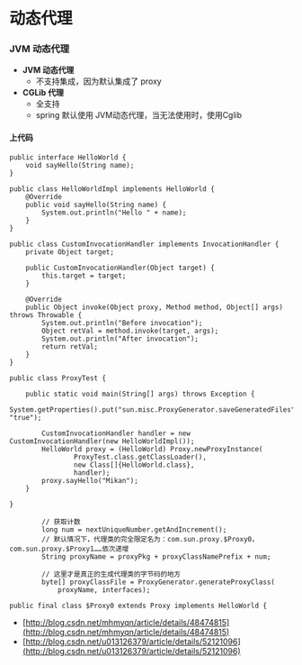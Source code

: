 # 动态代理

### JVM 动态代理

* **JVM 动态代理**
  * 不支持集成，因为默认集成了 proxy
* **CGLib 代理**
  * 全支持
  * spring 默认使用 JVM动态代理，当无法使用时，使用Cglib

#### 上代码

```text
public interface HelloWorld {
    void sayHello(String name);
}
```

```text
public class HelloWorldImpl implements HelloWorld {
    @Override
    public void sayHello(String name) {
        System.out.println("Hello " + name);
    }
}
```

```text
public class CustomInvocationHandler implements InvocationHandler {
    private Object target;
​
    public CustomInvocationHandler(Object target) {
        this.target = target;
    }
​
    @Override
    public Object invoke(Object proxy, Method method, Object[] args) throws Throwable {
        System.out.println("Before invocation");
        Object retVal = method.invoke(target, args);
        System.out.println("After invocation");
        return retVal;
    }
}
```

```text
public class ProxyTest {
​
    public static void main(String[] args) throws Exception {
        System.getProperties().put("sun.misc.ProxyGenerator.saveGeneratedFiles", "true");
​
        CustomInvocationHandler handler = new CustomInvocationHandler(new HelloWorldImpl());
        HelloWorld proxy = (HelloWorld) Proxy.newProxyInstance(
                ProxyTest.class.getClassLoader(),
                new Class[]{HelloWorld.class},
                handler);
        proxy.sayHello("Mikan");
    }
​
}
```

```text
        // 获取计数  
        long num = nextUniqueNumber.getAndIncrement();  
        // 默认情况下，代理类的完全限定名为：com.sun.proxy.$Proxy0，com.sun.proxy.$Proxy1……依次递增  
        String proxyName = proxyPkg + proxyClassNamePrefix + num;  
  
        // 这里才是真正的生成代理类的字节码的地方  
        byte[] proxyClassFile = ProxyGenerator.generateProxyClass(  
            proxyName, interfaces); 
​
public final class $Proxy0 extends Proxy implements HelloWorld {  
```

* [http://blog.csdn.net/mhmyqn/article/details/48474815](http://blog.csdn.net/mhmyqn/article/details/48474815)
* [http://blog.csdn.net/u013126379/article/details/52121096](http://blog.csdn.net/u013126379/article/details/52121096)

